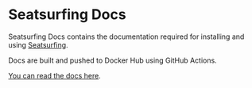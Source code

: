 # Seatsurfing Docs

Seatsurfing Docs contains the documentation required for installing and using [Seatsurfing](https://seatsurfing.de).

Docs are built and pushed to Docker Hub using GitHub Actions.

[You can read the docs here](https://docs.seatsurfing.de).